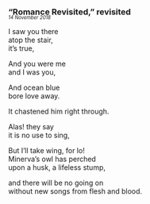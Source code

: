 ### “Romance Revisited,” revisited
<p style="margin:0; margin-top: -1.25rem">
  <em>
    <small><small>14 November 2018</small></small>
  </em>
</p>

I saw you there\
atop the stair,\
it’s true,

And you were me\
and I was you,

And ocean blue\
bore love away.

It chastened him right through.

Alas! they say\
it is no use to sing,

But I’ll take wing, for lo! \
Minerva’s owl has perched\
upon a husk, a lifeless stump,

and there will be no going on\
without new songs from flesh and blood.
